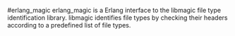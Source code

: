 #erlang_magic
erlang_magic is a Erlang interface to the libmagic file type
identification library.  libmagic identifies file types by checking
their headers according to a predefined list of file types. 

